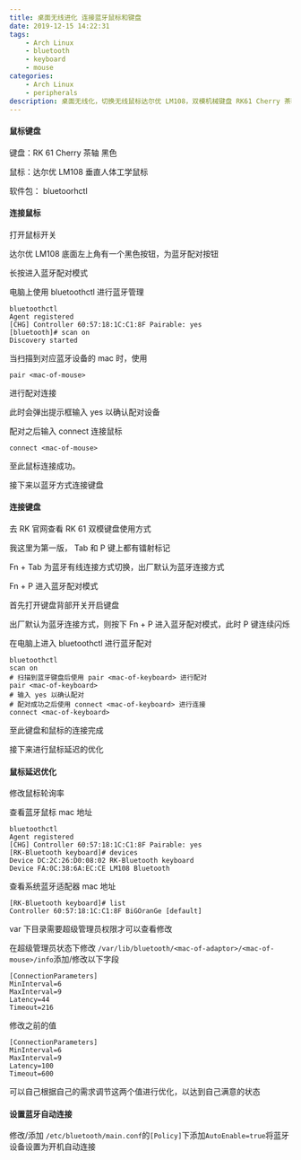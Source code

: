 ```yaml
---
title: 桌面无线进化 连接蓝牙鼠标和键盘
date: 2019-12-15 14:22:31
tags:
	- Arch Linux
	- bluetooth
	- keyboard
	- mouse
categories:
	- Arch Linux
	- peripherals
description: 桌面无线化，切换无线鼠标达尔优 LM108，双模机械键盘 RK61 Cherry 茶轴
---
```


#### 鼠标键盘

键盘：RK 61 Cherry 茶轴 黑色

鼠标：达尔优 LM108 垂直人体工学鼠标

软件包： bluetoorhctl

#### 连接鼠标

打开鼠标开关

达尔优 LM108 底面左上角有一个黑色按钮，为蓝牙配对按钮

长按进入蓝牙配对模式

电脑上使用 bluetoothctl 进行蓝牙管理

```shell
bluetoothctl
Agent registered
[CHG] Controller 60:57:18:1C:C1:8F Pairable: yes
[bluetooth]# scan on
Discovery started
```

当扫描到对应蓝牙设备的 mac 时，使用

```shell
pair <mac-of-mouse>
```

进行配对连接

此时会弹出提示框输入 yes 以确认配对设备

配对之后输入 connect <mac-of-moouse> 连接鼠标

```shell
connect <mac-of-mouse>
```

至此鼠标连接成功。

接下来以蓝牙方式连接键盘

#### 连接键盘

去 RK 官网查看 RK 61 双模键盘使用方式

我这里为第一版， Tab 和 P 键上都有镭射标记

Fn + Tab 为蓝牙有线连接方式切换，出厂默认为蓝牙连接方式

Fn + P 进入蓝牙配对模式

首先打开键盘背部开关开启键盘

出厂默认为蓝牙连接方式，则按下 Fn + P 进入蓝牙配对模式，此时 P 键连续闪烁

在电脑上进入 bluetoothctl 进行蓝牙配对

```shell
bluetoothctl
scan on
# 扫描到蓝牙键盘后使用 pair <mac-of-keyboard> 进行配对
pair <mac-of-keyboard>
# 输入 yes 以确认配对
# 配对成功之后使用 connect <mac-of-keyboard> 进行连接
connect <mac-of-keyboard>
```

至此键盘和鼠标的连接完成

接下来进行鼠标延迟的优化

#### 鼠标延迟优化

修改鼠标轮询率

查看蓝牙鼠标 mac 地址

```shell
bluetoothctl
Agent registered
[CHG] Controller 60:57:18:1C:C1:8F Pairable: yes
[RK-Bluetooth keyboard]# devices
Device DC:2C:26:D0:08:02 RK-Bluetooth keyboard
Device FA:0C:38:6A:EC:CE LM108 Bluetooth
```

查看系统蓝牙适配器 mac 地址

```shell
[RK-Bluetooth keyboard]# list
Controller 60:57:18:1C:C1:8F BiGOranGe [default]
```

var 下目录需要超级管理员权限才可以查看修改

在超级管理员状态下修改 `/var/lib/bluetooth/<mac-of-adaptor>/<mac-of-mouse>/info`添加/修改以下字段

```shell
[ConnectionParameters]
MinInterval=6
MaxInterval=9
Latency=44
Timeout=216
```

修改之前的值

```shell
[ConnectionParameters]
MinInterval=6
MaxInterval=9
Latency=100
Timeout=600
```

可以自己根据自己的需求调节这两个值进行优化，以达到自己满意的状态

#### 设置蓝牙自动连接

修改/添加 `/etc/bluetooth/main.conf`的`[Policy]`下添加`AutoEnable=true`将蓝牙设备设置为开机自动连接

